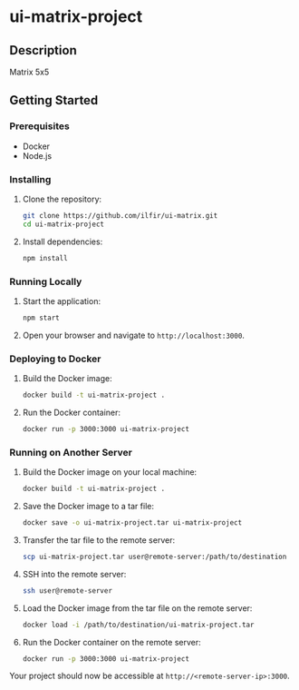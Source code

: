 # ui-matrix-project

## Description
Matrix 5x5

## Getting Started

### Prerequisites
- Docker
- Node.js

### Installing
1. Clone the repository:
    ```sh
    git clone https://github.com/ilfir/ui-matrix.git
    cd ui-matrix-project
    ```

2. Install dependencies:
    ```sh
    npm install
    ```

### Running Locally
1. Start the application:
    ```sh
    npm start
    ```

2. Open your browser and navigate to `http://localhost:3000`.

### Deploying to Docker

1. Build the Docker image:
    ```sh
    docker build -t ui-matrix-project .
    ```

2. Run the Docker container:
    ```sh
    docker run -p 3000:3000 ui-matrix-project
    ```

### Running on Another Server

1. Build the Docker image on your local machine:
    ```sh
    docker build -t ui-matrix-project .
    ```

2. Save the Docker image to a tar file:
    ```sh
    docker save -o ui-matrix-project.tar ui-matrix-project
    ```

3. Transfer the tar file to the remote server:
    ```sh
    scp ui-matrix-project.tar user@remote-server:/path/to/destination
    ```

4. SSH into the remote server:
    ```sh
    ssh user@remote-server
    ```

5. Load the Docker image from the tar file on the remote server:
    ```sh
    docker load -i /path/to/destination/ui-matrix-project.tar
    ```

6. Run the Docker container on the remote server:
    ```sh
    docker run -p 3000:3000 ui-matrix-project
    ```

Your project should now be accessible at `http://<remote-server-ip>:3000`.